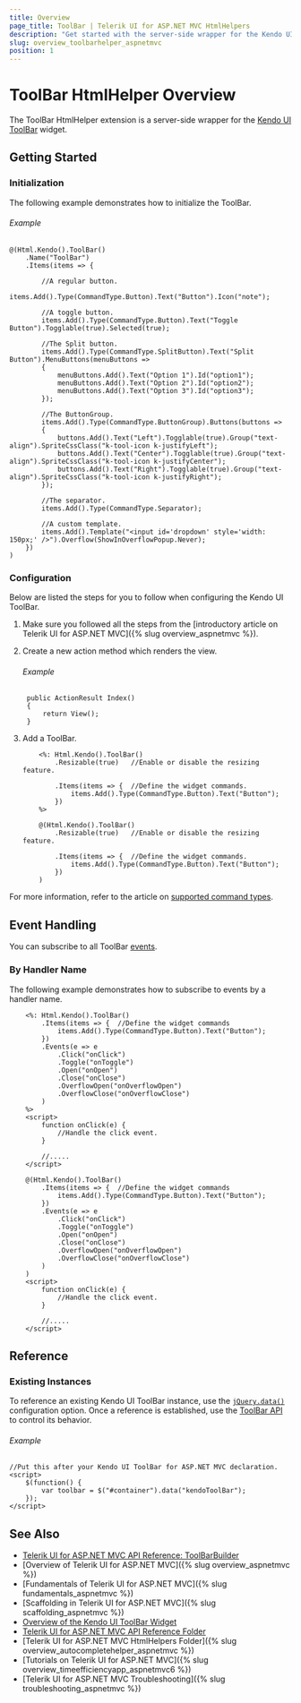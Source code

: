 ```yaml
---
title: Overview
page_title: ToolBar | Telerik UI for ASP.NET MVC HtmlHelpers
description: "Get started with the server-side wrapper for the Kendo UI ToolBar widget for ASP.NET MVC."
slug: overview_toolbarhelper_aspnetmvc
position: 1
---
```


# ToolBar HtmlHelper Overview

The ToolBar HtmlHelper extension is a server-side wrapper for the [Kendo UI ToolBar](https://demos.telerik.com/kendo-ui/toolbar/index) widget.

## Getting Started

### Initialization

The following example demonstrates how to initialize the ToolBar.

###### Example

    @(Html.Kendo().ToolBar()
        .Name("ToolBar")
        .Items(items => {

            //A regular button.
            items.Add().Type(CommandType.Button).Text("Button").Icon("note");

            //A toggle button.
            items.Add().Type(CommandType.Button).Text("Toggle Button").Togglable(true).Selected(true);

            //The Split button.
            items.Add().Type(CommandType.SplitButton).Text("Split Button").MenuButtons(menuButtons =>
            {
                menuButtons.Add().Text("Option 1").Id("option1");
                menuButtons.Add().Text("Option 2").Id("option2");
                menuButtons.Add().Text("Option 3").Id("option3");
            });

            //The ButtonGroup.
            items.Add().Type(CommandType.ButtonGroup).Buttons(buttons =>
            {
                buttons.Add().Text("Left").Togglable(true).Group("text-align").SpriteCssClass("k-tool-icon k-justifyLeft");
                buttons.Add().Text("Center").Togglable(true).Group("text-align").SpriteCssClass("k-tool-icon k-justifyCenter");
                buttons.Add().Text("Right").Togglable(true).Group("text-align").SpriteCssClass("k-tool-icon k-justifyRight");
            });

            //The separator.
            items.Add().Type(CommandType.Separator);

            //A custom template.
            items.Add().Template("<input id='dropdown' style='width: 150px;' />").Overflow(ShowInOverflowPopup.Never);
        })
    )

### Configuration

Below are listed the steps for you to follow when configuring the Kendo UI ToolBar.

1. Make sure you followed all the steps from the [introductory article on Telerik UI for ASP.NET MVC]({% slug overview_aspnetmvc %}).

1. Create a new action method which renders the view.

    ###### Example

        public ActionResult Index()
        {
            return View();
        }

1. Add a ToolBar.

    ```ASPX
        <%: Html.Kendo().ToolBar()
            .Resizable(true)   //Enable or disable the resizing feature.

            .Items(items => {  //Define the widget commands.
                items.Add().Type(CommandType.Button).Text("Button");
            })
        %>
    ```
    ```Razor
        @(Html.Kendo().ToolBar()
            .Resizable(true)   //Enable or disable the resizing feature.

            .Items(items => {  //Define the widget commands.
                items.Add().Type(CommandType.Button).Text("Button");
            })
        )
    ```

For more information, refer to the article on [supported command types](http://docs.telerik.com/kendo-ui/controls/navigation/toolbar/overview#command-types).

## Event Handling

You can subscribe to all ToolBar [events](http://docs.telerik.com/kendo-ui/api/javascript/ui/toolbar#events).

### By Handler Name

The following example demonstrates how to subscribe to events by a handler name.

```ASPX
    <%: Html.Kendo().ToolBar()
        .Items(items => {  //Define the widget commands
            items.Add().Type(CommandType.Button).Text("Button");
        })
        .Events(e => e
            .Click("onClick")
            .Toggle("onToggle")
            .Open("onOpen")
            .Close("onClose")
            .OverflowOpen("onOverflowOpen")
            .OverflowClose("onOverflowClose")
        )
    %>
    <script>
        function onClick(e) {
            //Handle the click event.
        }

        //.....
    </script>
```
```Razor
    @(Html.Kendo().ToolBar()
        .Items(items => {  //Define the widget commands
            items.Add().Type(CommandType.Button).Text("Button");
        })
        .Events(e => e
            .Click("onClick")
            .Toggle("onToggle")
            .Open("onOpen")
            .Close("onClose")
            .OverflowOpen("onOverflowOpen")
            .OverflowClose("onOverflowClose")
        )
    )
    <script>
        function onClick(e) {
            //Handle the click event.
        }

        //.....
    </script>
```

## Reference

### Existing Instances

To reference an existing Kendo UI ToolBar instance, use the [`jQuery.data()`](http://api.jquery.com/jQuery.data/) configuration option. Once a reference is established, use the [ToolBar API](http://docs.telerik.com/kendo-ui/api/javascript/ui/toolbar#methods) to control its behavior.

###### Example

    //Put this after your Kendo UI ToolBar for ASP.NET MVC declaration.
    <script>
        $(function() {
            var toolbar = $("#container").data("kendoToolBar");
        });
    </script>

## See Also

* [Telerik UI for ASP.NET MVC API Reference: ToolBarBuilder](http://docs.telerik.com/aspnet-mvc/api/Kendo.Mvc.UI.Fluent/ToolBarBuilder)
* [Overview of Telerik UI for ASP.NET MVC]({% slug overview_aspnetmvc %})
* [Fundamentals of Telerik UI for ASP.NET MVC]({% slug fundamentals_aspnetmvc %})
* [Scaffolding in Telerik UI for ASP.NET MVC]({% slug scaffolding_aspnetmvc %})
* [Overview of the Kendo UI ToolBar Widget](http://docs.telerik.com/kendo-ui/controls/navigation/toolbar/overview)
* [Telerik UI for ASP.NET MVC API Reference Folder](http://docs.telerik.com/aspnet-mvc/api/Kendo.Mvc/AggregateFunction)
* [Telerik UI for ASP.NET MVC HtmlHelpers Folder]({% slug overview_autocompletehelper_aspnetmvc %})
* [Tutorials on Telerik UI for ASP.NET MVC]({% slug overview_timeefficiencyapp_aspnetmvc6 %})
* [Telerik UI for ASP.NET MVC Troubleshooting]({% slug troubleshooting_aspnetmvc %})
